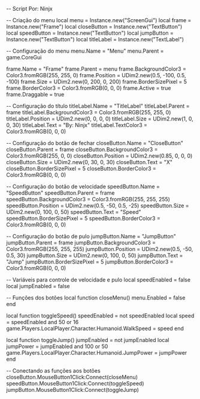 -- Script Por: Ninjx

-- Criação do menu
local menu = Instance.new("ScreenGui")
local frame = Instance.new("Frame")
local closeButton = Instance.new("TextButton")
local speedButton = Instance.new("TextButton")
local jumpButton = Instance.new("TextButton")
local titleLabel = Instance.new("TextLabel")

-- Configuração do menu
menu.Name = "Menu"
menu.Parent = game.CoreGui

frame.Name = "Frame"
frame.Parent = menu
frame.BackgroundColor3 = Color3.fromRGB(255, 255, 0)
frame.Position = UDim2.new(0.5, -100, 0.5, -100)
frame.Size = UDim2.new(0, 200, 0, 200)
frame.BorderSizePixel = 5
frame.BorderColor3 = Color3.fromRGB(0, 0, 0)
frame.Active = true
frame.Draggable = true

-- Configuração do título
titleLabel.Name = "TitleLabel"
titleLabel.Parent = frame
titleLabel.BackgroundColor3 = Color3.fromRGB(255, 255, 0)
titleLabel.Position = UDim2.new(0, 0, 0, 0)
titleLabel.Size = UDim2.new(1, 0, 0, 30)
titleLabel.Text = "By: Ninjx"
titleLabel.TextColor3 = Color3.fromRGB(0, 0, 0)

-- Configuração do botão de fechar
closeButton.Name = "CloseButton"
closeButton.Parent = frame
closeButton.BackgroundColor3 = Color3.fromRGB(255, 0, 0)
closeButton.Position = UDim2.new(0.85, 0, 0, 0)
closeButton.Size = UDim2.new(0, 30, 0, 30)
closeButton.Text = "X"
closeButton.BorderSizePixel = 5
closeButton.BorderColor3 = Color3.fromRGB(0, 0, 0)

-- Configuração do botão de velocidade
speedButton.Name = "SpeedButton"
speedButton.Parent = frame
speedButton.BackgroundColor3 = Color3.fromRGB(255, 255, 255)
speedButton.Position = UDim2.new(0.5, -50, 0.5, -25)
speedButton.Size = UDim2.new(0, 100, 0, 50)
speedButton.Text = "Speed"
speedButton.BorderSizePixel = 5
speedButton.BorderColor3 = Color3.fromRGB(0, 0, 0)

-- Configuração do botão de pulo
jumpButton.Name = "JumpButton"
jumpButton.Parent = frame
jumpButton.BackgroundColor3 = Color3.fromRGB(255, 255, 255)
jumpButton.Position = UDim2.new(0.5, -50, 0.5, 30)
jumpButton.Size = UDim2.new(0, 100, 0, 50)
jumpButton.Text = "Jump"
jumpButton.BorderSizePixel = 5
jumpButton.BorderColor3 = Color3.fromRGB(0, 0, 0)

-- Variáveis para controle de velocidade e pulo
local speedEnabled = false
local jumpEnabled = false

-- Funções dos botões
local function closeMenu()
    menu.Enabled = false
end

local function toggleSpeed()
    speedEnabled = not speedEnabled
    local speed = speedEnabled and 50 or 16
    game.Players.LocalPlayer.Character.Humanoid.WalkSpeed = speed
end

local function toggleJump()
    jumpEnabled = not jumpEnabled
    local jumpPower = jumpEnabled and 100 or 50
    game.Players.LocalPlayer.Character.Humanoid.JumpPower = jumpPower
end

-- Conectando as funções aos botões
closeButton.MouseButton1Click:Connect(closeMenu)
speedButton.MouseButton1Click:Connect(toggleSpeed)
jumpButton.MouseButton1Click:Connect(toggleJump)
